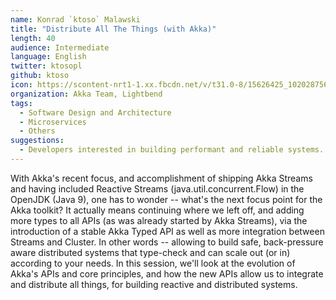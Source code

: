 ```yaml
---
name: Konrad `ktoso` Malawski
title: "Distribute All The Things (with Akka)"
length: 40
audience: Intermediate
language: English
twitter: ktosopl
github: ktoso
icon: https://scontent-nrt1-1.xx.fbcdn.net/v/t31.0-8/15626425_10202875601369012_2764589549729738273_o.jpg?oh=57591212f91d0b834b45ff9806e05ec8&oe=5A921F16
organization: Akka Team, Lightbend
tags:
  - Software Design and Architecture
  - Microservices
  - Others
suggestions:
  - Developers interested in building performant and reliable systems. No prior exposure to Akka is needed to enjoy the session.
---
```

With Akka's recent focus, and accomplishment of shipping Akka Streams and having included Reactive Streams (java.util.concurrent.Flow) in the OpenJDK (Java 9), one has to wonder -- what's the next focus point for the Akka toolkit? It actually means continuing where we left off, and adding more types to all APIs (as was already started by Akka Streams), via the introduction of a stable Akka Typed API as well as more integration between Streams and Cluster. In other words -- allowing to build safe, back-pressure aware distributed systems that type-check and can scale out  (or in) according to your needs. In this session, we'll look at the evolution of Akka's APIs and core principles, and how the new APIs allow us to integrate and distribute all things, for building reactive and distributed systems.
